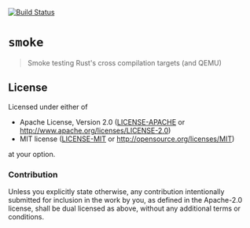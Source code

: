 [![Build Status][status]](https://travis-ci.org/japaric/smoke)

[status]: https://travis-ci.org/japaric/smoke.svg?branch=master

# `smoke`

> Smoke testing Rust's cross compilation targets (and QEMU)

## License

Licensed under either of

- Apache License, Version 2.0 ([LICENSE-APACHE](LICENSE-APACHE) or
  http://www.apache.org/licenses/LICENSE-2.0)
- MIT license ([LICENSE-MIT](LICENSE-MIT) or http://opensource.org/licenses/MIT)

at your option.

### Contribution

Unless you explicitly state otherwise, any contribution intentionally submitted for inclusion in the
work by you, as defined in the Apache-2.0 license, shall be dual licensed as above, without any
additional terms or conditions.
